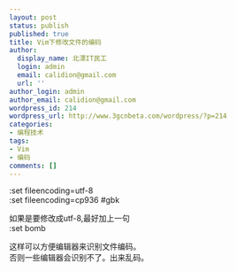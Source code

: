 ```yaml
---
layout: post
status: publish
published: true
title: Vim下修改文件的编码
author:
  display_name: 北漂IT民工
  login: admin
  email: calidion@gmail.com
  url: ''
author_login: admin
author_email: calidion@gmail.com
wordpress_id: 214
wordpress_url: http://www.3gcnbeta.com/wordpress/?p=214
categories:
- 编程技术
tags:
- Vim
- 编码
comments: []
---
```

<p>:set fileencoding=utf-8<br />
:set fileencoding=cp936  #gbk</p>
<p>如果是要修改成utf-8,最好加上一句<br />
:set bomb</p>
<p>这样可以方便编辑器来识别文件编码。<br />
否则一些编辑器会识别不了。出来乱码。</p>
